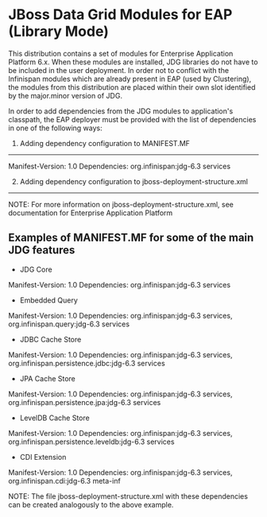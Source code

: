 JBoss Data Grid Modules for EAP (Library Mode)
==============================================

This distribution contains a set of modules for Enterprise Application Platform 6.x. 
When these modules are installed, JDG libraries do not have to be included in the user 
deployment. In order not to conflict with the Infinispan modules which are already 
present in EAP (used by Clustering), the modules from this distribution are placed
within their own slot identified by the major.minor version of JDG.

In order to add dependencies from the JDG modules to application's classpath, the EAP deployer
must be provided with the list of dependencies in one of the following ways:

1) Adding dependency configuration to MANIFEST.MF
-------------------------------------------------

Manifest-Version: 1.0
Dependencies: org.infinispan:jdg-6.3 services


2) Adding dependency configuration to jboss-deployment-structure.xml
--------------------------------------------------------------------

<jboss-deployment-structure xmlns="urn:jboss:deployment-structure:1.2">
    <deployment>
        <dependencies>
            <module name="org.infinispan" slot="jdg-6.3" services="export"/>
        </dependencies>
    </deployment>
</jboss-deployment-structure>

NOTE: For more information on jboss-deployment-structure.xml, see documentation for Enterprise Application Platform


Examples of MANIFEST.MF for some of the main JDG features
---------------------------------------------------------

* JDG Core

Manifest-Version: 1.0
Dependencies: org.infinispan:jdg-6.3 services

* Embedded Query

Manifest-Version: 1.0
Dependencies: org.infinispan:jdg-6.3 services, org.infinispan.query:jdg-6.3 services

* JDBC Cache Store

Manifest-Version: 1.0
Dependencies: org.infinispan:jdg-6.3 services, org.infinispan.persistence.jdbc:jdg-6.3 services

* JPA Cache Store

Manifest-Version: 1.0
Dependencies: org.infinispan:jdg-6.3 services, org.infinispan.persistence.jpa:jdg-6.3 services

* LevelDB Cache Store

Manifest-Version: 1.0
Dependencies: org.infinispan:jdg-6.3 services, org.infinispan.persistence.leveldb:jdg-6.3 services

* CDI Extension

Manifest-Version: 1.0
Dependencies: org.infinispan:jdg-6.3 services, org.infinispan.cdi:jdg-6.3 meta-inf


NOTE: The file jboss-deployment-structure.xml with these dependencies can be created analogously 
      to the above example.
